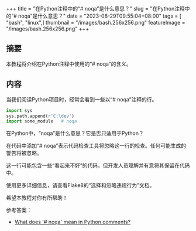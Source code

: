 +++
title = "在Python注释中的“# noqa”是什么意思？"
slug = "在Python注释中的“# noqa”是什么意思？"
date = "2023-08-29T09:55:04+08:00"
tags = [ "bash", "linux",]
thumbnail = "/images/bash.256x256.png"
featureImage = "/images/bash.256x256.png"
+++


## 摘要
本教程将介绍在Python注释中使用的“# noqa”的含义。

## 内容
当我们阅读Python项目时，经常会看到一些以“# noqa”注释的行。

```python
import sys
sys.path.append(r'C:\dev')
import some_module   # noqa
```

在Python中，“noqa”是什么意思？它是否只适用于Python？

在代码中添加“# noqa”表示代码检查工具将忽略这一行的检查。任何可能生成的警告将被忽略。

这一行可能包含一些“看起来不好”的代码，但开发人员理解并有意将其保留在代码中。

使用更多详细信息，请查看Flake8的“选择和忽略违规行为”文档。

希望本教程对你有所帮助！

参考答案：
- [What does '# noqa' mean in Python comments?](https://stackoverflow.com/questions/4107262/what-does-noqa-mean-in-python-comments)


